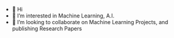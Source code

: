 - 👋 Hi
- 👀 I’m interested in Machine Learning, A.I.
- 💞️ I’m looking to collaborate on Machine Learning Projects, and publishing Research Papers


<!---
pranavhere/pranavhere is a ✨ special ✨ repository because its `README.md` (this file) appears on your GitHub profile.
You can click the Preview link to take a look at your changes.
--->
